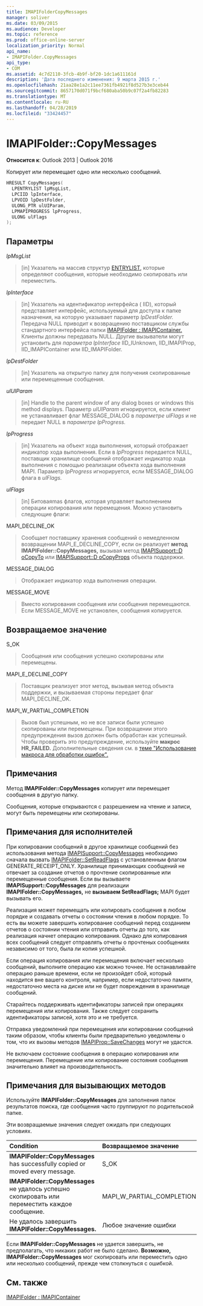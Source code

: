 ```yaml
---
title: IMAPIFolderCopyMessages
manager: soliver
ms.date: 03/09/2015
ms.audience: Developer
ms.topic: reference
ms.prod: office-online-server
localization_priority: Normal
api_name:
- IMAPIFolder.CopyMessages
api_type:
- COM
ms.assetid: 4c7d2110-3fcb-4b9f-bf20-1dc1a611161d
description: 'Дата последнего изменения: 9 марта 2015 г.'
ms.openlocfilehash: 21aa28e1a2c11ee7361fb4921f8d527b3e3ceb44
ms.sourcegitcommit: 8657170d071f9bcf680aba50b9c07f2a4fb82283
ms.translationtype: MT
ms.contentlocale: ru-RU
ms.lasthandoff: 04/28/2019
ms.locfileid: "33424457"
---
```

# <a name="imapifoldercopymessages"></a>IMAPIFolder::CopyMessages

  
  
**Относится к**: Outlook 2013 | Outlook 2016 
  
Копирует или перемещает одно или несколько сообщений.
  
```cpp
HRESULT CopyMessages(
  LPENTRYLIST lpMsgList,
  LPCIID lpInterface,
  LPVOID lpDestFolder,
  ULONG_PTR ulUIParam,
  LPMAPIPROGRESS lpProgress,
  ULONG ulFlags
);
```

## <a name="parameters"></a>Параметры

 _lpMsgList_
  
> [in] Указатель на массив структур [ENTRYLIST,](entrylist.md) которые определяют сообщения, которые необходимо скопировать или переместить. 
    
 _lpInterface_
  
> [in] Указатель на идентификатор интерфейса ( IID), который представляет интерфейс, используемый для доступа к папке назначения, на которую указывает параметр _lpDestFolder._ Передача NULL приводит к возвращению поставщиком службы стандартного интерфейса папки [IMAPIFolder : IMAPIContainer.](imapifolderimapicontainer.md) Клиенты должны передавать NULL. Другие вызыватели могут установить для  _параметра lpInterface_ IID_IUnknown, IID_IMAPIProp, IID_IMAPIContainer или IID_IMAPIFolder. 
    
 _lpDestFolder_
  
> [in] Указатель на открытую папку для получения скопированные или перемещенные сообщения.
    
 _ulUIParam_
  
> [in] Handle to the parent window of any dialog boxes or windows this method displays. Параметр _ulUIParam_ игнорируется, если клиент не устанавливает флаг MESSAGE_DIALOG в _параметре ulFlags_ и не передает NULL в _параметре lpProgress._ 
    
 _lpProgress_
  
> [in] Указатель на объект хода выполнения, который отображает индикатор хода выполнения. Если в  _lpProgress_ передается NULL, поставщик хранилище сообщений отображает индикатор хода выполнения с помощью реализации объекта хода выполнения MAPI. Параметр _lpProgress_ игнорируется, если MESSAGE_DIALOG флага в _ulFlags._
    
 _ulFlags_
  
> [in] Битоваяmas флагов, которая управляет выполнением операции копирования или перемещения. Можно установить следующие флаги:
    
MAPI_DECLINE_OK 
  
> Сообщает поставщику хранения сообщений о немедленном возвращении MAPI_E_DECLINE_COPY, если он реализует **метод IMAPIFolder::CopyMessages,** вызывая метод [IMAPISupport::D oCopyTo](imapisupport-docopyto.md) или [IMAPISupport::D oCopyProps](imapisupport-docopyprops.md) объекта поддержки. 
    
MESSAGE_DIALOG 
  
> Отображает индикатор хода выполнения операции.
    
MESSAGE_MOVE 
  
> Вместо копирования сообщения или сообщения перемещаются. Если MESSAGE_MOVE не установлен, сообщения копируется.
    
## <a name="return-value"></a>Возвращаемое значение

S_OK 
  
> Сообщения или сообщения успешно скопированы или перемещены.
    
MAPI_E_DECLINE_COPY 
  
> Поставщик реализует этот метод, вызывая метод объекта поддержки, и вызываемая стороны передает флаг MAPI_DECLINE_OK.
    
MAPI_W_PARTIAL_COMPLETION 
  
> Вызов был успешным, но не все записи были успешно скопированы или перемещены. При возвращении этого предупреждения вызов должен быть обработан как успешный. Чтобы проверить это предупреждение, используйте **макрос HR_FAILED.** Дополнительные сведения см. в [теме "Использование макроса для обработки ошибок".](using-macros-for-error-handling.md)
    
## <a name="remarks"></a>Примечания

Метод **IMAPIFolder::CopyMessages** копирует или перемещает сообщения в другую папку. 
  
Сообщения, которые открываются с разрешением на чтение и записи, могут быть перемещены или скопированы. 
  
## <a name="notes-to-implementers"></a>Примечания для исполнителей

При копировании сообщений в другое хранилище сообщений без использования метода [IMAPISupport::CopyMessages](imapisupport-copymessages.md) необходимо сначала вызвать [IMAPIFolder::SetReadFlags](imapifolder-setreadflags.md) с установленным флагом GENERATE_RECEIPT_ONLY. Хранилище принимающих сообщений не отвечает за создание отчетов о прочтение скопированные или перемещенные сообщения. Если вы вызываете **IMAPISupport::CopyMessages** для реализации **IMAPIFolder::CopyMessages,** не **вызываем SetReadFlags;** MAPI будет вызывать его. 
  
Реализация может перемещать или копировать сообщения в любом порядке и создавать отчеты о состоянии чтения в любом порядке. То есть вы можете завершить копирование сообщений перед созданием отчетов о состоянии чтения или отправить отчеты до того, как реализация начнет операцию копирования. Однако для копирования всех сообщений следует отправлять отчеты о прочтеных сообщениях независимо от того, была ли копия успешной.
  
Если операция копирования или перемещения включает несколько сообщений, выполните операцию как можно точнее. Не останавливайте операцию раньше времени, если не произойдет сбой, который находится вне вашего контроля, например, если недостаточно памяти, недостаточно места на диске или не будет повреждения в хранилище сообщений.
  
Старайтесь поддерживать идентификаторы записей при операциях перемещения или копирования. Также следует сохранить идентификаторы записей, хотя это и не требуется.
  
Отправка уведомлений при перемещения или копировании сообщений таким образом, чтобы клиенты были предварительно уведомлены о том, что их вызовы методов [IMAPIProp::SaveChanges](imapiprop-savechanges.md) могут не удастся. 
  
Не включаем состояние сообщения в операцию копирования или перемещения. Перемещение или копирование состояния сообщения значительно влияет на производительность.
  
## <a name="notes-to-callers"></a>Примечания для вызывающих методов

Используйте **IMAPIFolder::CopyMessages** для заполнения папок результатов поиска, где сообщения часто группируют по родительской папке. 
  
Эти возвращаемые значения следует ожидать при следующих условиях.
  
|**Condition**|**Возвращаемое значение**|
|:-----|:-----|
|**IMAPIFolder::CopyMessages** has successfully copied or moved every message.  <br/> |S_OK  <br/> |
|**IMAPIFolder::CopyMessages** не удалось успешно скопировать или переместить каждое сообщение.  <br/> |MAPI_W_PARTIAL_COMPLETION  <br/> |
|Не удалось завершить **IMAPIFolder::CopyMessages.**  <br/> |Любое значение ошибки  <br/> |
   
Если **IMAPIFolder::CopyMessages** не удается завершить, не предполагать, что никаких работ не было сделано. **Возможно, IMAPIFolder::CopyMessages** мог скопировать или переместить одно или несколько сообщений, прежде чем столкнуться с ошибкой. 
  
## <a name="see-also"></a>См. также



[IMAPIFolder : IMAPIContainer](imapifolderimapicontainer.md)

